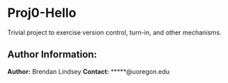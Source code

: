 # Proj0-Hello
Trivial project to exercise version control, turn-in, and other
mechanisms.

## Author Information:
**Author:** Brendan Lindsey
**Contact:** \*\*\*\*\*@uoregon.edu
